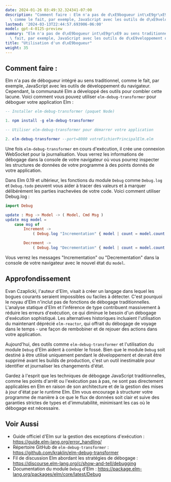 ```yaml
---
date: 2024-01-26 03:49:32.324341-07:00
description: "Comment faire : Elm n'a pas de d\xE9bogueur int\xE9gr\xE9 au sens traditionnel,\
  \ comme le fait, par exemple, JavaScript avec les outils de d\xE9veloppement du\u2026"
lastmod: '2024-03-13T22:44:57.693906-06:00'
model: gpt-4-0125-preview
summary: "Elm n'a pas de d\xE9bogueur int\xE9gr\xE9 au sens traditionnel, comme le\
  \ fait, par exemple, JavaScript avec les outils de d\xE9veloppement du navigateur."
title: "Utilisation d'un d\xE9bogueur"
weight: 35
---
```


## Comment faire :
Elm n'a pas de débogueur intégré au sens traditionnel, comme le fait, par exemple, JavaScript avec les outils de développement du navigateur. Cependant, la communauté Elm a développé des outils pour combler cette lacune. Voici comment vous pouvez utiliser `elm-debug-transformer` pour déboguer votre application Elm :

```Elm
-- Installer elm-debug-transformer (paquet Node)

1. npm install -g elm-debug-transformer

-- Utiliser elm-debug-transformer pour démarrer votre application

2. elm-debug-transformer --port=8000 votreFichierPrincipalElm.elm
```

Une fois `elm-debug-transformer` en cours d'exécution, il crée une connexion WebSocket pour la journalisation. Vous verrez les informations de débogage dans la console de votre navigateur où vous pourrez inspecter les structures de données de votre programme à des points donnés de votre application.

Dans Elm 0.19 et ultérieur, les fonctions du module `Debug` comme `Debug.log` et `Debug.todo` peuvent vous aider à tracer des valeurs et à marquer délibérément les parties inachevées de votre code. Voici comment utiliser Debug.log :

```Elm
import Debug

update : Msg -> Model -> ( Model, Cmd Msg )
update msg model =
    case msg of
        Increment ->
            ( Debug.log "Incrementation" { model | count = model.count + 1 }, Cmd.none )

        Decrement ->
            ( Debug.log "Decrementation" { model | count = model.count - 1 }, Cmd.none )
```

Vous verrez les messages "Incrementation" ou "Decrementation" dans la console de votre navigateur avec le nouvel état du `model`.

## Approfondissement
Evan Czaplicki, l'auteur d'Elm, visait à créer un langage dans lequel les bogues courants seraient impossibles ou faciles à détecter. C'est pourquoi le noyau d'Elm n'inclut pas de fonctions de débogage traditionnelles. L'analyse statique d'Elm et l'inférence de type contribuent massivement à réduire les erreurs d'exécution, ce qui diminue le besoin d'un débogage d'exécution sophistiqué. Les alternatives historiques incluaient l'utilisation du maintenant déprécié `elm-reactor`, qui offrait du débogage de voyage dans le temps - une façon de rembobiner et de rejouer des actions dans votre application.

Aujourd'hui, des outils comme `elm-debug-transformer` et l'utilisation du module `Debug` d'Elm aident à combler le fossé. Bien que le module `Debug` soit destiné à être utilisé uniquement pendant le développement et devrait être supprimé avant les builds de production, c'est un outil inestimable pour identifier et journaliser les changements d'état.

Gardez à l'esprit que les techniques de débogage JavaScript traditionnelles, comme les points d'arrêt ou l'exécution pas à pas, ne sont pas directement applicables en Elm en raison de son architecture et de la gestion des mises à jour d'état par le runtime Elm. Elm vous encourage à structurer votre programme de manière à ce que le flux de données soit clair et suive des garanties strictes de types et d'immutabilité, minimisant les cas où le débogage est nécessaire.

## Voir Aussi
- Guide officiel d'Elm sur la gestion des exceptions d'exécution : https://guide.elm-lang.org/error_handling/
- Répertoire GitHub de `elm-debug-transformer` : https://github.com/kraklin/elm-debug-transformer
- Fil de discussion Elm abordant les stratégies de débogage : https://discourse.elm-lang.org/c/show-and-tell/debugging
- Documentation du module `Debug` d'Elm : https://package.elm-lang.org/packages/elm/core/latest/Debug

